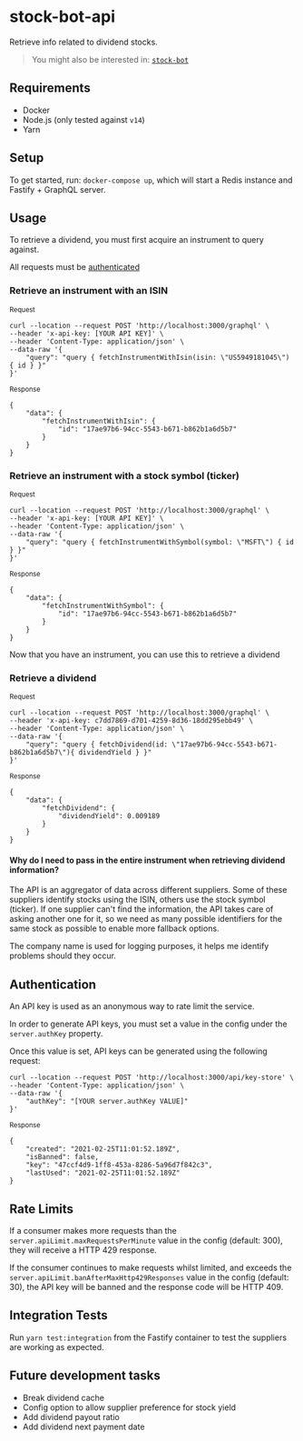 # stock-bot-api

Retrieve info related to dividend stocks.

> You might also be interested in: [`stock-bot`](https://github.com/artdevgame/stock-bot)

## Requirements

- Docker
- Node.js (only tested against `v14`)
- Yarn

## Setup

To get started, run: `docker-compose up`, which will start a Redis instance and Fastify + GraphQL server.

## Usage

To retrieve a dividend, you must first acquire an instrument to query against.

All requests must be [authenticated](#authentication)

### Retrieve an instrument with an ISIN

<small>Request</small>

```
curl --location --request POST 'http://localhost:3000/graphql' \
--header 'x-api-key: [YOUR API KEY]' \
--header 'Content-Type: application/json' \
--data-raw '{
    "query": "query { fetchInstrumentWithIsin(isin: \"US5949181045\") { id } }"
}'
```

<small>Response</small>

```
{
    "data": {
        "fetchInstrumentWithIsin": {
            "id": "17ae97b6-94cc-5543-b671-b862b1a6d5b7"
        }
    }
}
```

### Retrieve an instrument with a stock symbol (ticker)

<small>Request</small>

```
curl --location --request POST 'http://localhost:3000/graphql' \
--header 'x-api-key: [YOUR API KEY]' \
--header 'Content-Type: application/json' \
--data-raw '{
    "query": "query { fetchInstrumentWithSymbol(symbol: \"MSFT\") { id } }"
}'
```

<small>Response</small>

```
{
    "data": {
        "fetchInstrumentWithSymbol": {
            "id": "17ae97b6-94cc-5543-b671-b862b1a6d5b7"
        }
    }
}
```

Now that you have an instrument, you can use this to retrieve a dividend

### Retrieve a dividend

<small>Request</small>

```
curl --location --request POST 'http://localhost:3000/graphql' \
--header 'x-api-key: c7dd7869-d701-4259-8d36-18dd295ebb49' \
--header 'Content-Type: application/json' \
--data-raw '{
    "query": "query { fetchDividend(id: \"17ae97b6-94cc-5543-b671-b862b1a6d5b7\"){ dividendYield } }"
}'
```

<small>Response</small>

```
{
    "data": {
        "fetchDividend": {
            "dividendYield": 0.009189
        }
    }
}
```

#### Why do I need to pass in the entire instrument when retrieving dividend information?

The API is an aggregator of data across different suppliers. Some of these suppliers identify stocks using the ISIN, others use the stock symbol (ticker). If one supplier can't find the information, the API takes care of asking another one for it, so we need as many possible identifiers for the same stock as possible to enable more fallback options.

The company name is used for logging purposes, it helps me identify problems should they occur.

## <a name="authentication"></a> Authentication

An API key is used as an anonymous way to rate limit the service.

In order to generate API keys, you must set a value in the config under the `server.authKey` property.

Once this value is set, API keys can be generated using the following request:

```
curl --location --request POST 'http://localhost:3000/api/key-store' \
--header 'Content-Type: application/json' \
--data-raw '{
    "authKey": "[YOUR server.authKey VALUE]"
}'
```

<small>Response</small>

```
{
    "created": "2021-02-25T11:01:52.189Z",
    "isBanned": false,
    "key": "47ccf4d9-1ff8-453a-8286-5a96d7f842c3",
    "lastUsed": "2021-02-25T11:01:52.189Z"
}
```

## Rate Limits

If a consumer makes more requests than the `server.apiLimit.maxRequestsPerMinute` value in the config (default: 300), they will receive a HTTP 429 response.

If the consumer continues to make requests whilst limited, and exceeds the `server.apiLimit.banAfterMaxHttp429Responses` value in the config (default: 30), the API key will be banned and the response code will be HTTP 409.

## Integration Tests

Run `yarn test:integration` from the Fastify container to test the suppliers are working as expected.

## Future development tasks

- Break dividend cache
- Config option to allow supplier preference for stock yield
- Add dividend payout ratio
- Add dividend next payment date
